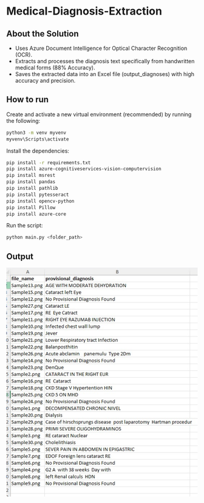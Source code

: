 # Medical-Diagnosis-Extraction

## About the Solution
- Uses Azure Document Intelligence for Optical Character Recognition (OCR).
- Extracts and processes the diagnosis text specifically from handwritten medical forms (88% Accuracy).
- Saves the extracted data into an Excel file (output_diagnoses) with high accuracy and precision.

## How to run
Create and activate a new virtual environment (recommended) by running
the following:

```bash
python3 -m venv myvenv
myvenv\Scripts\activate
```

Install the dependencies:
```bash
pip install -r requirements.txt
pip install azure-cognitiveservices-vision-computervision
pip install msrest
pip install pandas
pip install pathlib
pip install pytesseract
pip install opencv-python
pip install Pillow
pip install azure-core
```
Run the script:
```bash
python main.py <folder_path>
```

## Output
![Output Image](Output.jpeg)
